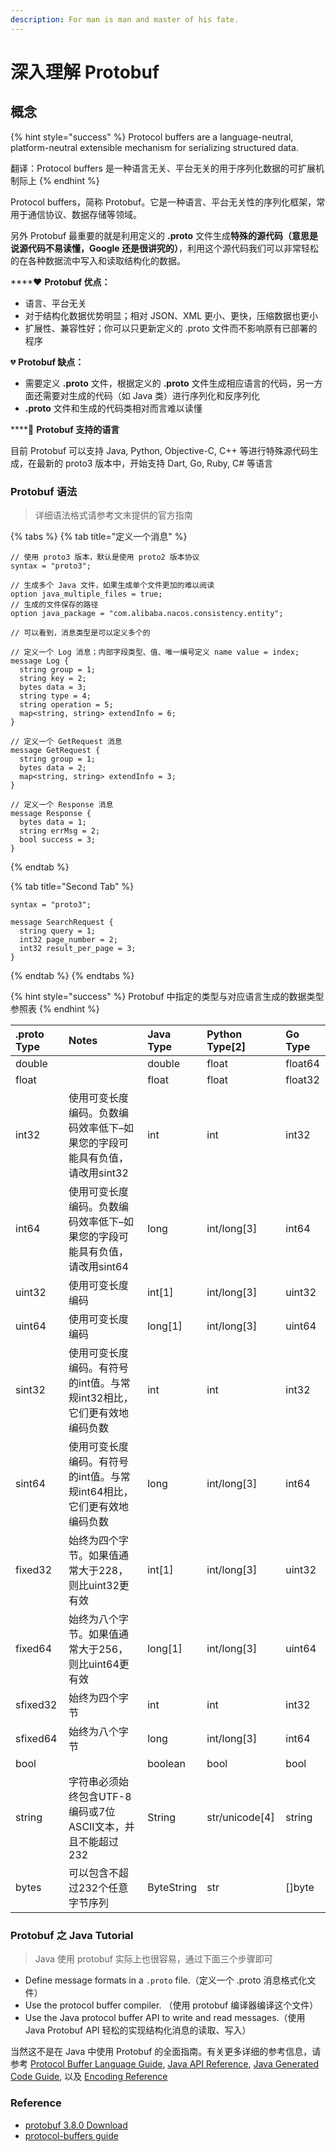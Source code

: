 ```yaml
---
description: For man is man and master of his fate.
---
```


# 深入理解 Protobuf

## 概念

{% hint style="success" %}
Protocol buffers are a language-neutral, platform-neutral extensible mechanism for serializing structured data.

翻译：Protocol buffers 是一种语言无关、平台无关的用于序列化数据的可扩展机制际上
{% endhint %}

Protocol buffers，简称 Protobuf。它是一种语言、平台无关性的序列化框架，常用于通信协议、数据存储等领域。

另外 Protobuf 最重要的就是利用定义的 **.proto** 文件生成**特殊的源代码（意思是说源代码不易读懂，Google 还是很讲究的）**，利用这个源代码我们可以非常轻松的在各种数据流中写入和读取结构化的数据。

\*\*\*\*❤ **Protobuf 优点：**

* 语言、平台无关
* 对于结构化数据优势明显；相对 JSON、XML 更小、更快，压缩数据也更小
* 扩展性、兼容性好；你可以只更新定义的 .proto 文件而不影响原有已部署的程序

💔 **Protobuf 缺点：**

* 需要定义 **.proto** 文件，根据定义的 **.proto** 文件生成相应语言的代码，另一方面还需要对生成的代码（如 Java 类）进行序列化和反序列化
* **.proto** 文件和生成的代码类相对而言难以读懂

\*\*\*\*🌠 **Protobuf 支持的语言**

目前 Protobuf 可以支持 Java, Python, Objective-C, C++ 等进行特殊源代码生成，在最新的 proto3 版本中，开始支持 Dart, Go, Ruby, C\# 等语言

### Protobuf 语法

> 详细语法格式请参考文末提供的官方指南

{% tabs %}
{% tab title="定义一个消息" %}
```text
// 使用 proto3 版本，默认是使用 proto2 版本协议
syntax = "proto3";

// 生成多个 Java 文件，如果生成单个文件更加的难以阅读
option java_multiple_files = true;
// 生成的文件保存的路径
option java_package = "com.alibaba.nacos.consistency.entity";

// 可以看到，消息类型是可以定义多个的

// 定义一个 Log 消息；内部字段类型、值、唯一编号定义 name value = index;
message Log {
  string group = 1;
  string key = 2;
  bytes data = 3;
  string type = 4;
  string operation = 5;
  map<string, string> extendInfo = 6;
}

// 定义一个 GetRequest 消息
message GetRequest {
  string group = 1;
  bytes data = 2;
  map<string, string> extendInfo = 3;
}

// 定义一个 Response 消息
message Response {
  bytes data = 1;
  string errMsg = 2;
  bool success = 3;
}
```
{% endtab %}

{% tab title="Second Tab" %}
```text
syntax = "proto3";

message SearchRequest {
  string query = 1;
  int32 page_number = 2;
  int32 result_per_page = 3;
}
```
{% endtab %}
{% endtabs %}

{% hint style="success" %}
Protobuf 中指定的类型与对应语言生成的数据类型参照表
{% endhint %}

| .proto Type | Notes | Java Type | Python Type\[2\] | Go Type |
| :--- | :--- | :--- | :--- | :--- |
| double |  | double | float | float64 |
| float |  | float | float | float32 |
| int32 | 使用可变长度编码。负数编码效率低下–如果您的字段可能具有负值，请改用sint32 | int | int | int32 |
| int64 | 使用可变长度编码。负数编码效率低下–如果您的字段可能具有负值，请改用sint64 | long | int/long\[3\] | int64 |
| uint32 | 使用可变长度编码 | int\[1\] | int/long\[3\] | uint32 |
| uint64 | 使用可变长度编码 | long\[1\] | int/long\[3\] | uint64 |
| sint32 | 使用可变长度编码。有符号的int值。与常规int32相比，它们更有效地编码负数 | int | int | int32 |
| sint64 | 使用可变长度编码。有符号的int值。与常规int64相比，它们更有效地编码负数 | long | int/long\[3\] | int64 |
| fixed32 | 始终为四个字节。如果值通常大于228，则比uint32更有效 | int\[1\] | int/long\[3\] | uint32 |
| fixed64 | 始终为八个字节。如果值通常大于256，则比uint64更有效 | long\[1\] | int/long\[3\] | uint64 |
| sfixed32 | 始终为四个字节 | int | int | int32 |
| sfixed64 | 始终为八个字节 | long | int/long\[3\] | int64 |
| bool |  | boolean | bool | bool |
| string | 字符串必须始终包含UTF-8编码或7位ASCII文本，并且不能超过232 | String | str/unicode\[4\] | string |
| bytes | 可以包含不超过232个任意字节序列 | ByteString | str | \[\]byte |

### Protobuf 之 Java Tutorial

> Java 使用 protobuf 实际上也很容易，通过下面三个步骤即可

* Define message formats in a `.proto` file.（定义一个 .proto 消息格式化文件）
* Use the protocol buffer compiler. （使用 protobuf 编译器编译这个文件）
* Use the Java protocol buffer API to write and read messages.（使用 Java Protobuf API 轻松的实现结构化消息的读取、写入）

当然这不是在 Java 中使用 Protobuf 的全面指南。有关更多详细的参考信息，请参考 [Protocol Buffer Language Guide](https://developers.google.com/protocol-buffers/docs/proto), [Java API Reference](https://developers.google.com/protocol-buffers/docs/reference/java), [Java Generated Code Guide](https://developers.google.com/protocol-buffers/docs/reference/java-generated), 以及 [Encoding Reference](https://developers.google.com/protocol-buffers/docs/encoding)









### Reference

* [protobuf 3.8.0 Download](https://github.com/protocolbuffers/protobuf/releases/tag/v3.8.0)
* [protocol-buffers guide](https://developers.google.com/protocol-buffers/docs/overview)



